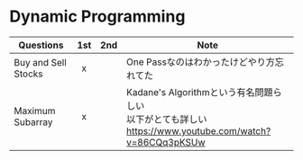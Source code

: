 # Dynamic Programming

| Questions           | 1st  | 2nd  | Note                                                         |
| ------------------- | :--: | :--: | ------------------------------------------------------------ |
| Buy and Sell Stocks |  x   |      | One Passなのはわかったけどやり方忘れてた                     |
| Maximum Subarray    |  x   |      | Kadane's Algorithmという有名問題らしい<br />以下がとても詳しい<br />https://www.youtube.com/watch?v=86CQq3pKSUw |

